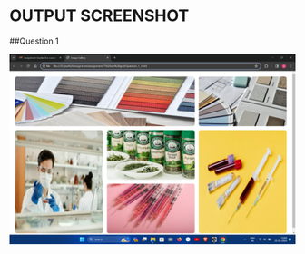 # OUTPUT SCREENSHOT

##Question 1

![question1 img](output%20screenshot/Screenshot%202024-01-25%20150413.png)
